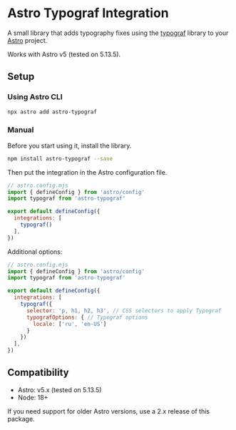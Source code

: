# Astro Typograf Integration

A small library that adds typography fixes using the [typograf](https://www.npmjs.com/package/typograf) library to your [Astro](https://www.npmjs.com/package/astro) project.

Works with Astro v5 (tested on 5.13.5).

## Setup

### Using Astro CLI

```sh
npx astro add astro-typograf
```

### Manual

Before you start using it, install the library.

```sh
npm install astro-typograf --save
```

Then put the integration in the Astro configuration file.

```js
// astro.config.mjs
import { defineConfig } from 'astro/config'
import typograf from 'astro-typograf'

export default defineConfig({
  integrations: [
    typograf()
  ],
})
```

Additional options:

```js
// astro.config.mjs
import { defineConfig } from 'astro/config'
import typograf from 'astro-typograf'

export default defineConfig({
  integrations: [
    typograf({
      selector: 'p, h1, h2, h3', // CSS selectors to apply Typograf
      typografOptions: { // Typograf options
        locale: ['ru', 'en-US']
      }
    })
  ],
})
```

## Compatibility

- Astro: v5.x (tested on 5.13.5)
- Node: 18+

If you need support for older Astro versions, use a 2.x release of this package.
